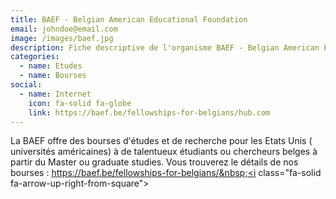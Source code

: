 ```yaml
---
title: BAEF - Belgian American Educational Foundation
email: johndoe@email.com
image: /images/baef.jpg
description: Fiche descriptive de l'organisme BAEF - Belgian American Educational Foundation
categories: 
  - name: Etudes
  - name: Bourses 
social:
  - name: Internet
    icon: fa-solid fa-globe
    link: https://baef.be/fellowships-for-belgians/hub.com
---
```

La BAEF offre des bourses d'études et de recherche pour les Etats Unis ( universités américaines) à de talentueux étudiants ou chercheurs belges à partir du Master ou graduate studies. Vous trouverez le détails de nos bourses : https://baef.be/fellowships-for-belgians/&nbsp;<i class="fa-solid fa-arrow-up-right-from-square"></i>